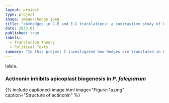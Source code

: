 ```yaml
---
layout: project
type: project
image: images/hedge.jpeg
title: "<b>Hedges in C-E and E-C translations: a contrastive study of Chinese and English political texts</b>"
date: 2023.01
published: true
labels:
  - Translation Theory
  - Political Texts
summary: "In this project I investigated how hedges are translated in C-E and E-C political documents, especially whether there is a diachronic change in the frequencies of translated hedging devices and what translation strategies are adopted. The project paper is yet to be submitted."
---
```


lalala.

### Actinonin inhibits apicoplast biogenesis in <em>P. falciparum</em>

{% include captioned-image.html image="Figure-1a.png" caption="Structure of actinonin" %}

